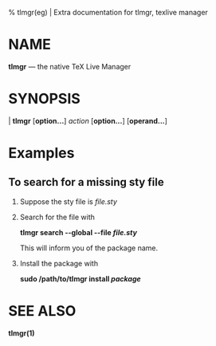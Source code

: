 % tlmgr(eg) | Extra documentation for tlmgr, texlive manager

NAME
====

**tlmgr** — the native TeX Live Manager

SYNOPSIS
========

| **tlmgr** \[**option...**] _action_ \[**option...**] \[**operand...**]


Examples
========

To search for a missing sty file
--------------------------------

1. Suppose the sty file is _file.sty_

2. Search for the file with

    **tlmgr search --global --file _file.sty_**

    This will inform you of the package name.

3. Install the package with

    **sudo /path/to/tlmgr install _package_**


SEE ALSO
========

**tlmgr(1)**
